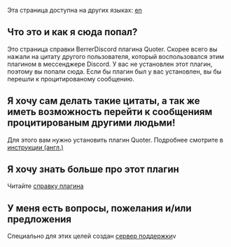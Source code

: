Эта страница доступна на других языках: [en](link-stub.md)

## Что это и как я сюда попал?
Это страница справки BerrerDiscord плагина Quoter. Скорее всего вы нажали на цитату другого пользователя, который воспользовался этим плагином в мессенджере Discord. У вас не установлен этот плагин, поэтому вы попали сюда. Если бы плагин был у вас установлен, вы бы перешли к процитированому сообщению.

## Я хочу сам делать такие цитаты, а так же иметь возможность перейти к сообщениям процитированым другими людьми!
Для этого вам нужно установить плагин Quoter. Подробнее смотрите в [инструкции (англ.)](../../v1#installation)

## Я хочу знать больше про этот плагин
Читайте [справку плагина](README.md)

## У меня есть вопросы, пожелания и/или предложения
Специально для этих целей создан [сервер поддержки](https://discord.gg/MC5dJdE)v